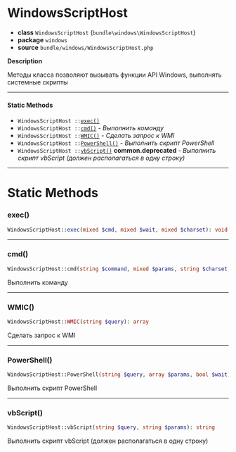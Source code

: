 # WindowsScriptHost

- **class** `WindowsScriptHost` (`bundle\windows\WindowsScriptHost`)
- **package** `windows`
- **source** `bundle/windows/WindowsScriptHost.php`

**Description**

Методы класса позволяют вызывать функции API Windows, выполнять системные скрипты

---

#### Static Methods

- `WindowsScriptHost ::`[`exec()`](#method-exec)
- `WindowsScriptHost ::`[`cmd()`](#method-cmd) - _Выполнить команду_
- `WindowsScriptHost ::`[`WMIC()`](#method-wmic) - _Сделать запрос к WMI_
- `WindowsScriptHost ::`[`PowerShell()`](#method-powershell) - _Выполнить скрипт PowerShell_
- `WindowsScriptHost ::`[`vbScript()`](#method-vbscript) **common.deprecated** - _Выполнить скрипт vbScript (должен располагаться в одну строку)_

---
# Static Methods

<a name="method-exec"></a>

### exec()
```php
WindowsScriptHost::exec(mixed $cmd, mixed $wait, mixed $charset): void
```

---

<a name="method-cmd"></a>

### cmd()
```php
WindowsScriptHost::cmd(string $command, mixed $params, string $charset, string $decodeCharset): string
```
Выполнить команду

---

<a name="method-wmic"></a>

### WMIC()
```php
WindowsScriptHost::WMIC(string $query): array
```
Сделать запрос к WMI

---

<a name="method-powershell"></a>

### PowerShell()
```php
WindowsScriptHost::PowerShell(string $query, array $params, bool $wait): string
```
Выполнить скрипт PowerShell

---

<a name="method-vbscript"></a>

### vbScript()
```php
WindowsScriptHost::vbScript(string $query, string $params): string
```
Выполнить скрипт vbScript (должен располагаться в одну строку)